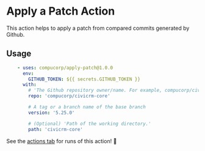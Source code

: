# Apply a Patch Action

This action helps to apply a patch from compared commits generated by Github. 

## Usage 

```yaml
    - uses: compucorp/apply-patch@1.0.0
      env:
        GITHUB_TOKEN: ${{ secrets.GITHUB_TOKEN }}
      with:
        # 'The Github repository owner/name. For example, compucorp/civicrm-core'
        repo: 'compucorp/civicrm-core'

        # A tag or a branch name of the base branch
        version: '5.25.0'

        # (Optional) 'Path of the working directory.'
        path: 'civicrm-core'
```

See the [actions tab](https://github.com/compucorp/apply-patch/actions) for runs of this action! :rocket:
